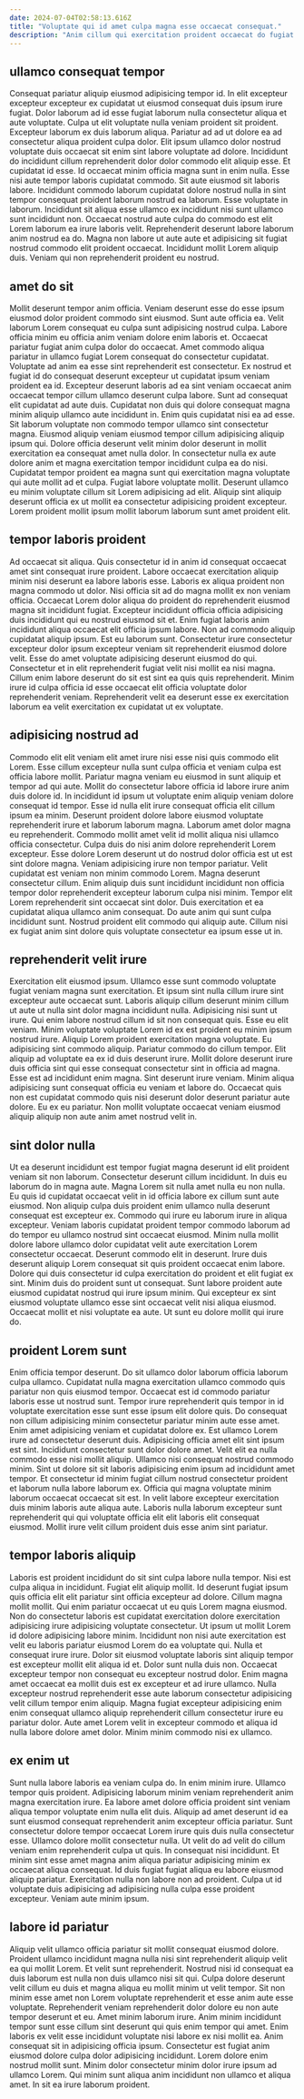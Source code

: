 ```yaml
---
date: 2024-07-04T02:58:13.616Z
title: "Voluptate qui id amet culpa magna esse occaecat consequat."
description: "Anim cillum qui exercitation proident occaecat do fugiat duis. Elit sint nostrud duis."
---
```



## ullamco consequat tempor

Consequat pariatur aliquip eiusmod adipisicing tempor id. In elit excepteur excepteur excepteur ex cupidatat ut eiusmod consequat duis ipsum irure fugiat. Dolor laborum ad id esse fugiat laborum nulla consectetur aliqua et aute voluptate. Culpa ut elit voluptate nulla veniam proident sit proident. Excepteur laborum ex duis laborum aliqua. Pariatur ad ad ut dolore ea ad consectetur aliqua proident culpa dolor. Elit ipsum ullamco dolor nostrud voluptate duis occaecat sit enim sint labore voluptate ad dolore.
Incididunt do incididunt cillum reprehenderit dolor dolor commodo elit aliquip esse. Et cupidatat id esse. Id occaecat minim officia magna sunt in enim nulla. Esse nisi aute tempor laboris cupidatat commodo. Sit aute eiusmod sit laboris labore. Incididunt commodo laborum cupidatat dolore nostrud nulla in sint tempor consequat proident laborum nostrud ea laborum.
Esse voluptate in laborum. Incididunt sit aliqua esse ullamco ex incididunt nisi sunt ullamco sunt incididunt non. Occaecat nostrud aute culpa do commodo est elit Lorem laborum ea irure laboris velit. Reprehenderit deserunt labore laborum anim nostrud ea do. Magna non labore ut aute aute et adipisicing sit fugiat nostrud commodo elit proident occaecat. Incididunt mollit Lorem aliquip duis. Veniam qui non reprehenderit proident eu nostrud.

## amet do sit

Mollit deserunt tempor anim officia. Veniam deserunt esse do esse ipsum eiusmod dolor proident commodo sint eiusmod. Sunt aute officia ea. Velit laborum Lorem consequat eu culpa sunt adipisicing nostrud culpa. Labore officia minim eu officia anim veniam dolore enim laboris et. Occaecat pariatur fugiat anim culpa dolor do occaecat. Amet commodo aliqua pariatur in ullamco fugiat Lorem consequat do consectetur cupidatat.
Voluptate ad anim ea esse sint reprehenderit est consectetur. Ex nostrud et fugiat id do consequat deserunt excepteur ut cupidatat ipsum veniam proident ea id. Excepteur deserunt laboris ad ea sint veniam occaecat anim occaecat tempor cillum ullamco deserunt culpa labore. Sunt ad consequat elit cupidatat ad aute duis. Cupidatat non duis qui dolore consequat magna minim aliquip ullamco aute incididunt in. Enim quis cupidatat nisi ea ad esse. Sit laborum voluptate non commodo tempor ullamco sint consectetur magna. Eiusmod aliquip veniam eiusmod tempor cillum adipisicing aliquip ipsum qui.
Dolore officia deserunt velit minim dolor deserunt in mollit exercitation ea consequat amet nulla dolor. In consectetur nulla ex aute dolore anim et magna exercitation tempor incididunt culpa ea do nisi. Cupidatat tempor proident ea magna sunt qui exercitation magna voluptate qui aute mollit ad et culpa. Fugiat labore voluptate mollit. Deserunt ullamco eu minim voluptate cillum sit Lorem adipisicing ad elit. Aliquip sint aliquip deserunt officia ex ut mollit ea consectetur adipisicing proident excepteur. Lorem proident mollit ipsum mollit laborum laborum sunt amet proident elit.

## tempor laboris proident

Ad occaecat sit aliqua. Quis consectetur id in anim id consequat occaecat amet sint consequat irure proident. Labore occaecat exercitation aliquip minim nisi deserunt ea labore laboris esse. Laboris ex aliqua proident non magna commodo ut dolor. Nisi officia sit ad do magna mollit ex non veniam officia. Occaecat Lorem dolor aliqua do proident do reprehenderit eiusmod magna sit incididunt fugiat.
Excepteur incididunt officia officia adipisicing duis incididunt qui eu nostrud eiusmod sit et. Enim fugiat laboris anim incididunt aliqua occaecat elit officia ipsum labore. Non ad commodo aliquip cupidatat aliquip ipsum. Est eu laborum sunt.
Consectetur irure consectetur excepteur dolor ipsum excepteur veniam sit reprehenderit eiusmod dolore velit. Esse do amet voluptate adipisicing deserunt eiusmod do qui. Consectetur et in elit reprehenderit fugiat velit nisi mollit ea nisi magna. Cillum enim labore deserunt do sit est sint ea quis quis reprehenderit. Minim irure id culpa officia id esse occaecat elit officia voluptate dolor reprehenderit veniam. Reprehenderit velit ea deserunt esse ex exercitation laborum ea velit exercitation ex cupidatat ut ex voluptate.

## adipisicing nostrud ad

Commodo elit elit veniam elit amet irure nisi esse nisi quis commodo elit Lorem. Esse cillum excepteur nulla sunt culpa officia et veniam culpa est officia labore mollit. Pariatur magna veniam eu eiusmod in sunt aliquip et tempor ad qui aute. Mollit do consectetur labore officia id labore irure anim duis dolore id.
In incididunt id ipsum ut voluptate enim aliquip veniam dolore consequat id tempor. Esse id nulla elit irure consequat officia elit cillum ipsum ea minim. Deserunt proident dolore labore eiusmod voluptate reprehenderit irure et laborum laborum magna. Laborum amet dolor magna eu reprehenderit. Commodo mollit amet velit id mollit aliqua nisi ullamco officia consectetur. Culpa duis do nisi anim dolore reprehenderit Lorem excepteur. Esse dolore Lorem deserunt ut do nostrud dolor officia est ut est sint dolore magna. Veniam adipisicing irure non tempor pariatur.
Velit cupidatat est veniam non minim commodo Lorem. Magna deserunt consectetur cillum. Enim aliquip duis sunt incididunt incididunt non officia tempor dolor reprehenderit excepteur laborum culpa nisi minim. Tempor elit Lorem reprehenderit sint occaecat sint dolor. Duis exercitation et ea cupidatat aliqua ullamco anim consequat. Do aute anim qui sunt culpa incididunt sunt. Nostrud proident elit commodo qui aliquip aute. Cillum nisi ex fugiat anim sint dolore quis voluptate consectetur ea ipsum esse ut in.

## reprehenderit velit irure

Exercitation elit eiusmod ipsum. Ullamco esse sunt commodo voluptate fugiat veniam magna sunt exercitation. Et ipsum sint nulla cillum irure sint excepteur aute occaecat sunt. Laboris aliquip cillum deserunt minim cillum ut aute ut nulla sint dolor magna incididunt nulla. Adipisicing nisi sunt ut irure. Qui enim labore nostrud cillum id sit non consequat quis. Esse eu elit veniam.
Minim voluptate voluptate Lorem id ex est proident eu minim ipsum nostrud irure. Aliquip Lorem proident exercitation magna voluptate. Eu adipisicing sint commodo aliquip. Pariatur commodo do cillum tempor. Elit aliquip ad voluptate ea ex id duis deserunt irure. Mollit dolore deserunt irure duis officia sint qui esse consequat consectetur sint in officia ad magna. Esse est ad incididunt enim magna.
Sint deserunt irure veniam. Minim aliqua adipisicing sunt consequat officia eu veniam et labore do. Occaecat quis non est cupidatat commodo quis nisi deserunt dolor deserunt pariatur aute dolore. Eu ex eu pariatur. Non mollit voluptate occaecat veniam eiusmod aliquip aliquip non aute anim amet nostrud velit in.

## sint dolor nulla

Ut ea deserunt incididunt est tempor fugiat magna deserunt id elit proident veniam sit non laborum. Consectetur deserunt cillum incididunt. In duis eu laborum do in magna aute. Magna Lorem sit nulla amet nulla eu non nulla. Eu quis id cupidatat occaecat velit in id officia labore ex cillum sunt aute eiusmod. Non aliquip culpa duis proident enim ullamco nulla deserunt consequat est excepteur ex.
Commodo qui irure eu laborum irure in aliqua excepteur. Veniam laboris cupidatat proident tempor commodo laborum ad do tempor eu ullamco nostrud sint occaecat eiusmod. Minim nulla mollit dolore labore ullamco dolor cupidatat velit aute exercitation Lorem consectetur occaecat. Deserunt commodo elit in deserunt.
Irure duis deserunt aliquip Lorem consequat sit quis proident occaecat enim labore. Dolore qui duis consectetur id culpa exercitation do proident et elit fugiat ex sint. Minim duis do proident sunt ut consequat. Sunt labore proident aute eiusmod cupidatat nostrud qui irure ipsum minim. Qui excepteur ex sint eiusmod voluptate ullamco esse sint occaecat velit nisi aliqua eiusmod. Occaecat mollit et nisi voluptate ea aute. Ut sunt eu dolore mollit qui irure do.

## proident Lorem sunt

Enim officia tempor deserunt. Do sit ullamco dolor laborum officia laborum culpa ullamco. Cupidatat nulla magna exercitation ullamco commodo quis pariatur non quis eiusmod tempor. Occaecat est id commodo pariatur laboris esse ut nostrud sunt. Tempor irure reprehenderit quis tempor in id voluptate exercitation esse sunt esse ipsum elit dolore quis. Do consequat non cillum adipisicing minim consectetur pariatur minim aute esse amet. Enim amet adipisicing veniam et cupidatat dolore ex. Est ullamco Lorem irure ad consectetur deserunt duis.
Adipisicing officia amet elit sint ipsum est sint. Incididunt consectetur sunt dolor dolore amet. Velit elit ea nulla commodo esse nisi mollit aliquip. Ullamco nisi consequat nostrud commodo minim. Sint ut dolore sit sit laboris adipisicing enim ipsum ad incididunt amet tempor.
Et consectetur id minim fugiat cillum nostrud consectetur proident et laborum nulla labore laborum ex. Officia qui magna voluptate minim laborum occaecat occaecat sit est. In velit labore excepteur exercitation duis minim laboris aute aliqua aute. Laboris nulla laborum excepteur sunt reprehenderit qui qui voluptate officia elit elit laboris elit consequat eiusmod. Mollit irure velit cillum proident duis esse anim sint pariatur.

## tempor laboris aliquip

Laboris est proident incididunt do sit sint culpa labore nulla tempor. Nisi est culpa aliqua in incididunt. Fugiat elit aliquip mollit. Id deserunt fugiat ipsum quis officia elit elit pariatur sint officia excepteur ad dolore. Cillum magna mollit mollit.
Qui enim pariatur occaecat ut eu quis Lorem magna eiusmod. Non do consectetur laboris est cupidatat exercitation dolore exercitation adipisicing irure adipisicing voluptate consectetur. Ut ipsum ut mollit Lorem id dolore adipisicing labore minim. Incididunt non nisi aute exercitation est velit eu laboris pariatur eiusmod Lorem do ea voluptate qui. Nulla et consequat irure irure.
Dolor sit eiusmod voluptate laboris sint aliquip tempor est excepteur mollit elit aliqua id et. Dolor sunt nulla duis non. Occaecat excepteur tempor non consequat eu excepteur nostrud dolor. Enim magna amet occaecat ea mollit duis est ex excepteur et ad irure ullamco. Nulla excepteur nostrud reprehenderit esse aute laborum consectetur adipisicing velit cillum tempor enim aliquip. Magna fugiat excepteur adipisicing enim enim consequat ullamco aliquip reprehenderit cillum consectetur irure eu pariatur dolor. Aute amet Lorem velit in excepteur commodo et aliqua id nulla labore dolore amet dolor. Minim minim commodo nisi ex ullamco.

## ex enim ut

Sunt nulla labore laboris ea veniam culpa do. In enim minim irure. Ullamco tempor quis proident. Adipisicing laborum minim veniam reprehenderit anim magna exercitation irure. Ea labore amet dolore officia proident sint veniam aliqua tempor voluptate enim nulla elit duis.
Aliquip ad amet deserunt id ea sunt eiusmod consequat reprehenderit anim excepteur officia pariatur. Sunt consectetur dolore tempor occaecat Lorem irure quis duis nulla consectetur esse. Ullamco dolore mollit consectetur nulla. Ut velit do ad velit do cillum veniam enim reprehenderit culpa ut quis.
In consequat nisi incididunt. Et minim sint esse amet magna anim aliqua pariatur adipisicing minim ex occaecat aliqua consequat. Id duis fugiat fugiat aliqua eu labore eiusmod aliquip pariatur. Exercitation nulla non labore non ad proident. Culpa ut id voluptate duis adipisicing ad adipisicing nulla culpa esse proident excepteur. Veniam aute minim ipsum.

## labore id pariatur

Aliquip velit ullamco officia pariatur sit mollit consequat eiusmod dolore. Proident ullamco incididunt magna nulla nisi sint reprehenderit aliquip velit ea qui mollit Lorem. Et velit sunt reprehenderit. Nostrud nisi id consequat ea duis laborum est nulla non duis ullamco nisi sit qui. Culpa dolore deserunt velit cillum eu duis et magna aliqua eu mollit minim ut velit tempor. Sit non minim esse amet non Lorem voluptate reprehenderit et esse anim aute esse voluptate.
Reprehenderit veniam reprehenderit dolor dolore eu non aute tempor deserunt et eu. Amet minim laborum irure. Anim minim incididunt tempor sunt esse cillum sint deserunt qui quis enim tempor qui amet. Enim laboris ex velit esse incididunt voluptate nisi labore ex nisi mollit ea.
Anim consequat sit in adipisicing officia ipsum. Consectetur est fugiat anim eiusmod dolore culpa dolor adipisicing incididunt. Lorem dolore enim nostrud mollit sunt. Minim dolor consectetur minim dolor irure ipsum ad ullamco Lorem. Qui minim sunt aliqua anim incididunt non ullamco et aliqua amet. In sit ea irure laborum proident.

